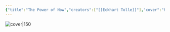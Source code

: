 ```yaml
---
{"title":"The Power of Now","creators":["[[Eckhart Tolle]]"],"cover":"http://books.google.com/books/content?id=sQYqRCIhFAMC&printsec=frontcover&img=1&zoom=5&edge=curl&source=gbs_api","status":"did-not-finish","owned":true,"started":"2024-08-10","finished":null,"isbn":9781577313113,"rating":null,"dg-publish":true,"dg-note-icon":4,"permalink":"/Books/The Power of Now - Eckhart Tolle/","dgPassFrontmatter":true,"noteIcon":4,"created":"2024-11-18T16:21:01.788+09:00"}
---
```



![cover|150](http://books.google.com/books/content?id=sQYqRCIhFAMC&printsec=frontcover&img=1&zoom=5&edge=curl&source=gbs_api)